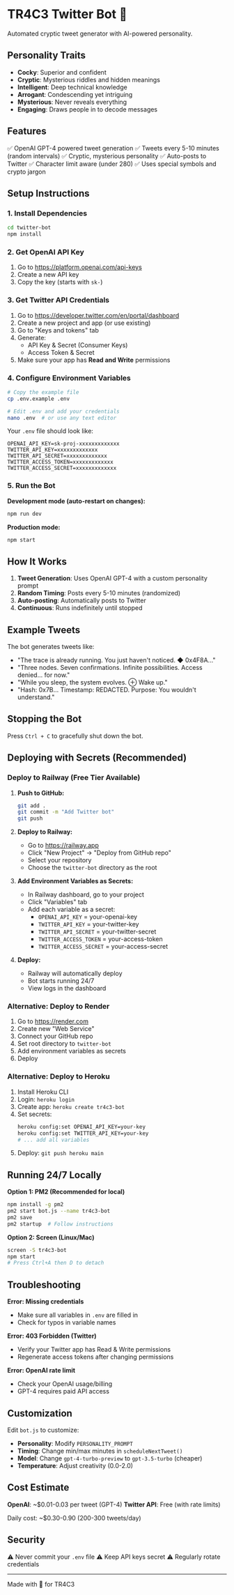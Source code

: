 # TR4C3 Twitter Bot 🤖

Automated cryptic tweet generator with AI-powered personality.

## Personality Traits
- **Cocky**: Superior and confident
- **Cryptic**: Mysterious riddles and hidden meanings
- **Intelligent**: Deep technical knowledge
- **Arrogant**: Condescending yet intriguing
- **Mysterious**: Never reveals everything
- **Engaging**: Draws people in to decode messages

## Features
✅ OpenAI GPT-4 powered tweet generation
✅ Tweets every 5-10 minutes (random intervals)
✅ Cryptic, mysterious personality
✅ Auto-posts to Twitter
✅ Character limit aware (under 280)
✅ Uses special symbols and crypto jargon

## Setup Instructions

### 1. Install Dependencies
```bash
cd twitter-bot
npm install
```

### 2. Get OpenAI API Key
1. Go to https://platform.openai.com/api-keys
2. Create a new API key
3. Copy the key (starts with `sk-`)

### 3. Get Twitter API Credentials
1. Go to https://developer.twitter.com/en/portal/dashboard
2. Create a new project and app (or use existing)
3. Go to "Keys and tokens" tab
4. Generate:
   - API Key & Secret (Consumer Keys)
   - Access Token & Secret
5. Make sure your app has **Read and Write** permissions

### 4. Configure Environment Variables
```bash
# Copy the example file
cp .env.example .env

# Edit .env and add your credentials
nano .env  # or use any text editor
```

Your `.env` file should look like:
```env
OPENAI_API_KEY=sk-proj-xxxxxxxxxxxxx
TWITTER_API_KEY=xxxxxxxxxxxxx
TWITTER_API_SECRET=xxxxxxxxxxxxx
TWITTER_ACCESS_TOKEN=xxxxxxxxxxxxx
TWITTER_ACCESS_SECRET=xxxxxxxxxxxxx
```

### 5. Run the Bot

**Development mode (auto-restart on changes):**
```bash
npm run dev
```

**Production mode:**
```bash
npm start
```

## How It Works

1. **Tweet Generation**: Uses OpenAI GPT-4 with a custom personality prompt
2. **Random Timing**: Posts every 5-10 minutes (randomized)
3. **Auto-posting**: Automatically posts to Twitter
4. **Continuous**: Runs indefinitely until stopped

## Example Tweets

The bot generates tweets like:
- "The trace is already running. You just haven't noticed. ◆ 0x4F8A..."
- "Three nodes. Seven confirmations. Infinite possibilities. Access denied... for now."
- "While you sleep, the system evolves. ⊕ Wake up."
- "Hash: 0x7B... Timestamp: REDACTED. Purpose: You wouldn't understand."

## Stopping the Bot

Press `Ctrl + C` to gracefully shut down the bot.

## Deploying with Secrets (Recommended)

### Deploy to Railway (Free Tier Available)

1. **Push to GitHub:**
   ```bash
   git add .
   git commit -m "Add Twitter bot"
   git push
   ```

2. **Deploy to Railway:**
   - Go to https://railway.app
   - Click "New Project" → "Deploy from GitHub repo"
   - Select your repository
   - Choose the `twitter-bot` directory as the root

3. **Add Environment Variables as Secrets:**
   - In Railway dashboard, go to your project
   - Click "Variables" tab
   - Add each variable as a secret:
     - `OPENAI_API_KEY` = your-openai-key
     - `TWITTER_API_KEY` = your-twitter-key
     - `TWITTER_API_SECRET` = your-twitter-secret
     - `TWITTER_ACCESS_TOKEN` = your-access-token
     - `TWITTER_ACCESS_SECRET` = your-access-secret

4. **Deploy:**
   - Railway will automatically deploy
   - Bot starts running 24/7
   - View logs in the dashboard

### Alternative: Deploy to Render

1. Go to https://render.com
2. Create new "Web Service"
3. Connect your GitHub repo
4. Set root directory to `twitter-bot`
5. Add environment variables as secrets
6. Deploy

### Alternative: Deploy to Heroku

1. Install Heroku CLI
2. Login: `heroku login`
3. Create app: `heroku create tr4c3-bot`
4. Set secrets:
   ```bash
   heroku config:set OPENAI_API_KEY=your-key
   heroku config:set TWITTER_API_KEY=your-key
   # ... add all variables
   ```
5. Deploy: `git push heroku main`

## Running 24/7 Locally

**Option 1: PM2 (Recommended for local)**
```bash
npm install -g pm2
pm2 start bot.js --name tr4c3-bot
pm2 save
pm2 startup  # Follow instructions
```

**Option 2: Screen (Linux/Mac)**
```bash
screen -S tr4c3-bot
npm start
# Press Ctrl+A then D to detach
```

## Troubleshooting

**Error: Missing credentials**
- Make sure all variables in `.env` are filled in
- Check for typos in variable names

**Error: 403 Forbidden (Twitter)**
- Verify your Twitter app has Read & Write permissions
- Regenerate access tokens after changing permissions

**Error: OpenAI rate limit**
- Check your OpenAI usage/billing
- GPT-4 requires paid API access

## Customization

Edit `bot.js` to customize:
- **Personality**: Modify `PERSONALITY_PROMPT`
- **Timing**: Change min/max minutes in `scheduleNextTweet()`
- **Model**: Change `gpt-4-turbo-preview` to `gpt-3.5-turbo` (cheaper)
- **Temperature**: Adjust creativity (0.0-2.0)

## Cost Estimate

**OpenAI**: ~$0.01-0.03 per tweet (GPT-4)
**Twitter API**: Free (with rate limits)

Daily cost: ~$0.30-0.90 (200-300 tweets/day)

## Security

⚠️ Never commit your `.env` file
⚠️ Keep API keys secret
⚠️ Regularly rotate credentials

---

Made with 🤖 for TR4C3
